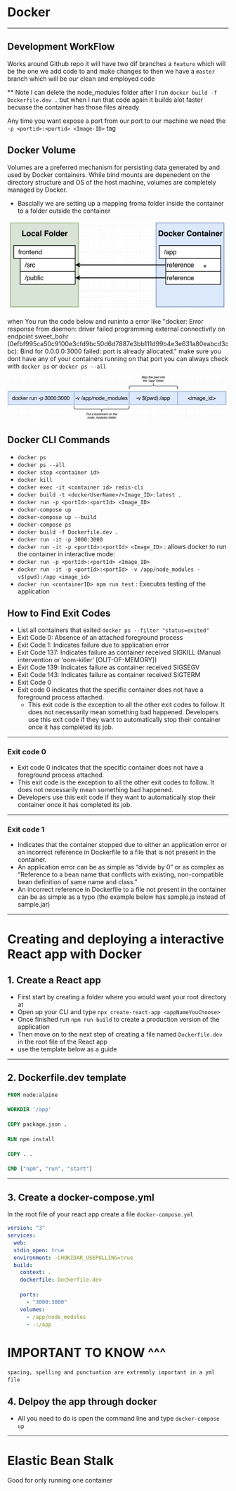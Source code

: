 # Docker

---

## Development WorkFlow

Works around Github repo it will have two dif branches a `feature` which will be the one we add code to and make changes to
then we have a `master` branch which will be our clean and employed code

\*\* Note
I can delete the node_modules folder after I run `docker build -f Dockerfile.dev .` but when I run that code again it builds alot faster becuase the container has those files already

Any time you want expose a port from our port to our machine we need the `-p <portid>:<portid> <Image-ID>` tag

## Docker Volume

Volumes are a preferred mechanism for persisting data generated by and used by Docker containers. While bind mounts are depenedent on the directory structure and OS of the host machine, volumes are completely managed by Docker.

- Bascially we are setting up a mapping froma folder inside the container to a folder outside the container

![docker-volume](./images/Docker-Volume.png)

when You run the code below and runinto a error like "docker: Error response from daemon: driver failed programming external connectivity on endpoint sweet_bohr (0efbf995ca50c9100e3cfd9bc50d6d7887e3bb111d99b4e3e631a80eabcd3cbc): Bind for 0.0.0.0:3000 failed: port is already allocated."
make sure you dont have any of your containers running on that port you can always check with `docker ps` or `docker ps --all`

![docker-volume-command](./images/Docker-V-Command.png)

## Docker CLI Commands

- `docker ps`
- `docker ps --all`
- `docker stop <container id>`
- `docker kill`
- `docker exec -it <container id> redis-cli`
- `docker build -t <dockerUserName>/<Image_ID>:latest .`
- `docker run -p <portId>:<portId> <Image_ID>`
- `docker-compose up`
- `docker-compose up --build`
- `docker-compose ps `
- `docker build -f Dockerfile.dev .`
- `docker run -it -p 3000:3000 `
- `docker run -it -p <portId>:<portId> <Image_ID>` : allows docker to run the container in interactive mode:
- `docker run -p <portId>:<portId> <Image_ID>`
- `docker run -it -p <portId>:<portId> -v /app/node_modules -v$(pwd):/app <image_id>`
- `docker run <containerID> npm run test` : Executes testing of the application

## How to Find Exit Codes

- List all containers that exited
  `docker ps --filter "status=exited"`
- Exit Code 0: Absence of an attached foreground process
- Exit Code 1: Indicates failure due to application error
- Exit Code 137: Indicates failure as container received SIGKILL (Manual intervention or ‘oom-killer’ [OUT-OF-MEMORY])
- Exit Code 139: Indicates failure as container received SIGSEGV
- Exit Code 143: Indicates failure as container received SIGTERM
- Exit Code 0
- Exit code 0 indicates that the specific container does not have a foreground process attached.
  - This exit code is the exception to all the other exit codes to follow. It does not necessarily mean something bad happened.
    Developers use this exit code if they want to automatically stop their container once it has completed its job.

---

### Exit code 0

- Exit code 0 indicates that the specific container does not have a foreground process attached.
- This exit code is the exception to all the other exit codes to follow. It does not necessarily mean something bad happened.
- Developers use this exit code if they want to automatically stop their container once it has completed its job.

---

### Exit code 1

- Indicates that the container stopped due to either an application error or an incorrect reference in Dockerfile to a file that is not present in the container.
- An application error can be as simple as “divide by 0” or as complex as “Reference to a bean name that conflicts with existing, non-compatible bean definition of same name and class.”
- An incorrect reference in Dockerfile to a file not present in the container can be as simple as a typo (the example below has sample.ja instead of sample.jar)

---

# Creating and deploying a interactive React app with Docker

## 1. Create a React app

- First start by creating a folder where you would want your root directory at
- Open up your CLI and type `npx create-react-app <appNameYouChoose> `
- Once finished run `npm run build` to create a production version of the application
- Then move on to the next step of creating a file named `Dockerfile.dev` in the root file of the React app
- use the template below as a guide

---

## 2. Dockerfile.dev template

```Dockerfile
FROM node:alpine

WORKDIR '/app'

COPY package.json .

RUN npm install

COPY . .

CMD ["npm", "run", "start"]

```

---

## 3. Create a docker-compose.yml

In the root file of your react app create a file `docker-compose.yml`

```yml
version: "3"
services:
  web:
  stdin_open: true
  environment: -CHOKIDAR_USEPOLLING=true
  build:
    context: .
    dockerfile: Dockerfile.dev

    ports:
      - "3000:3000"
    volumes:
      - /app/node_modules
      - .:/app
```

# IMPORTANT TO KNOW ^^^

`spacing, spelling and punctuation are extremmly important in a yml file`

## 4. Delpoy the app through docker

- All you need to do is open the command line and type `docker-compose up`

---

# Elastic Bean Stalk

Good for only running one container
